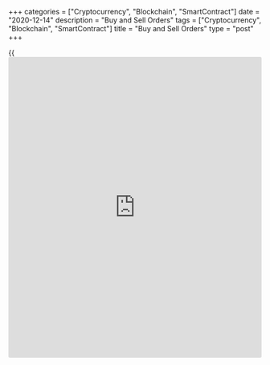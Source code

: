 +++
categories = ["Cryptocurrency", "Blockchain", "SmartContract"]
date = "2020-12-14"
description = "Buy and Sell Orders"
tags = ["Cryptocurrency", "Blockchain", "SmartContract"]
title = "Buy and Sell Orders"
type = "post"
+++

{{<iframe id="large-banner" src="https://www.bounty.group/#slide=23.0" width="100%" height="600" scrolling="no" style="border: 0px solid rgb(216, 221, 230); border-radius: 3px;">}}

2020-12-14

2020-12-14

Orders: Market, Limit, and Stop, Buy and SellMikhail Hypov

Beginner traders don’t tend to think about whether the current market
price is optimal. This often results in increased risk and lower
profits. This is why experienced traders use pending orders. In this
article, I will go into detail about this instrument. We will analyze
the features of different types of order execution and when they should
be used.

The article covers the following subjects:

## Types of Orders

For those just starting out in stock trading, I will first explain what
an order on the stock exchange is. This is important to understand
before we go on further. An order - a market, limit, or stop order - is
an instruction to buy or sell an asset.

In stock trading, there are several types:

Type of order| Description  
---|---  
Market| Orders for opening a trade at the current price. (Buy market and
Sell market)  
Limit| Fulfilled under predetermined conditions. For example, it opens a
buy position when the asset reaches a certain price (Buy limit, Sell
limit, Buy stop, Sell stop, Stop limit)  
Stop| Closes a position when the asset reaches a certain price (Stop
loss, Take profit, Trailing stop)  
  
Market orders are used to instantly open a position at the current
price. They are also often used in high-frequency trading. Pending
orders, such as a Sell limit or Stop limit, are for more experienced
traders. Such orders allow you to enter the market at the most
convenient prices, with no need to be behind the computer all the time.

The chart above shows all possibilities for pending orders and how they
are applied. We will talk more about each type below.

And finally, we will look at stop orders:

  * Stop loss (also known as SL or Stop) is set to limit losses if the price moves against the trader's position.
  * Take profit (TP or simply Take) will automatically close the position after it reaches the trader's set target.

## Market Orders

To properly use orders, you need to learn what a Forex order is once and
for all. In short, it is an order to execute a specified action - buying
or selling an asset. Depending on the order type, it can be executed
immediately or when the trader’s conditions are met.

### Buy and Sell Orders

Let's look at the simplest orders. What are Sell and Buy? An order to
buy at the current price (Buy market) is placed when a trader
anticipates the asset’s further growth. It is instantly executed at the
current market price, plus the spread.

The yellow line on the line shows the [EURUSD][1] market price. The buy
order itself is placed slightly above due to the spread (blue line). The
green arrow shows the expected price direction. A market order is placed
when there is a possibility of getting a decent profit and seizing the
opportunity to open a position immediately based on the current market
conditions.

A sell order is similar. The red arrow shows the expected price movement
after entering the market.

## Pending Orders

A pending order is a market order that is filled when the market meets
certain conditions. For example, a trader doesn’t want to waste time
manually opening a Buy position. Instead, they can place a pending
order, which will be automatically triggered at the desired price. The
difference between market and pending orders is how they are executed.
The former are executed immediately, while the latter - under certain
conditions.

Types of pending orders:

  * Limit order
  * Stop order
  * Stop limit order

The chart above shows when pending Limit and Stop orders should be used.

Let's take a closer look at real examples of using pending orders in
Metatrader 4.

### Buy Stop Order

What is Buy stop, and how do you use it? This order involves buying at a
higher price in a bullish trend.

On the chart, the yellow line shows the [EURUSD][1] market value. During
market consolidation, it is unclear whether the price will continue to
grow. We believe that if the market reaches the blue line, there will be
a bullish signal, so we set a Buy stop order to open a long position
here.

### Buy Limit Order

A Buy limit order is triggered after a drop in value, a local bottom
breakout, and an upward reversal. We enter the market after the set
level is crossed.

To fully understand the Buy limit and Buy stop, you need to see the
difference between them. A Buy stop order is opened with an assumption
that the trend is going to continue. A limit order is used if you expect
a rapid trend reversal.

The figure above shows how the pending Buy limit order works. When the
order is created, the price is at the yellow line. Meanwhile, the trader
assumes that the downward movement is going to turn into an upward trend
soon. To enter a long position at a reasonable price, they set the Buy
limit at the blue line. But there is a risk of the market not reversing
at the expected level but continuing to fall. The chart above shows that
this level wasn’t the best for buying, and the [EURUSD][1] price dropped
even lower before rising.

Let's examine this. A trader wants to buy [Apple][2] shares at $115 per
share. However, the asset is now at $120.70. What orders should be
placed: Limit order, Market order, Take profit, or Stop limit? Or will
the simplest Buy market suffice?

The right solution would be to set a Buy limit order. For this order to
be executed, the price needs to drop to $115 or lower. The price must go
above the position opening level for the trade to be profitable.

### Buy Stop Limit

Let's consider another situation.

The [EURUSD][1] pair in Forex: the yellow line shows where the trader is
at the moment. They assume the price won’t go above the green line, and
there will be a pullback to the blue line. This is where they’d open a
long position. What kind of order is more suitable? As you can guess,
it’s the Buy Stop limit. This order combines stop and limit positions.
It consists of two prices: stop (trigger) and limit prices. A limit
order is created when the price reaches the trigger level. As soon as
the chart reaches the limit, a long position will be opened
automatically.

When you know what a Stop Limit is, trading becomes much easier. After
all, a Buy stop limit can be used for a rollback scenario as well as to
break through key levels. The trader only needs to set a limit order at
the level lower than the stop price.

### Sell Stop Order

Buy/Sell stops follow the same concept. But with the Sell, the current
market position is above the key level, with an expectation of a
downward breakdown.

The image above illustrates when a trader expects a bearish trend. But
because of a flat at the yellow line, they follow the scenario of a key
level breakout at the blue line instead of entering the market. The
trader believes that since the market has reached this value, it will
continue to fall.

### Sell Limit Order

Now, you can probably tell what order scenario is shown on the chart
above. Judging from the trader's expectations to enter a short position
at higher levels, it’s the Sell limit.

The differences between Sell limit / Sell stop and Buy limit / Buy stop
are obvious. They follow the same concept but work in different
directions. The first two are used for a falling market, and the other
ones are for the growing ones.

### Sell Stop Limit

We’ve covered the Buy stop limit. A Sell stop limit follows the same
logic in any market. But this order serves to enter a short position.
The chart above shows a common scenario. The trader is trading
[BTCUSD][3] at the yellow line level and expects the price to stay below
10,000 USD and experience a pullback from that level. They place a Stop
order at 10,000 USD (green line), and when it’s crossed, a pending Sell
order will be placed at the blue line.

Why wouldn’t they go short at 10,000 USD using a simple Sell limit
order? It’s the risks. There is a risk of the price continuing to rise
after they enter a short position. The Sell stop limit eliminates the
risk because market entry takes place after the rollback.

To be fair, the examples for Sell and Buy Stop limit orders are just a
few of the many variations. The Stop order position can be placed
anywhere - both above and below the market and pending orders. Stop
level is only an additional condition for placing pending buy or sell
orders.

### Buy Limit vs. Buy Stop Comparison - What's the Difference?

Now, it's time to examine how the Buy stop and Buy limit differ. The
difference between Buy stop and Buy limit revolves around the price
movement. Knowing what a Buy stop is, we build a scenario where:

  * The current market position is below the key level;
  * We expect an upward movement with a breakout of this level.

A Buy limit order is used when we expect a bullish rebound or a reversal
of a bearish trend.

Based on how these orders work, a Buy limit is placed below the market,
and a Buy stop -  above.

Here is a simple example. Let's say [Google][4] shares are trading at
$1,800. The trader expects a bearish correction from the current levels
but sees potential in the security and starts looking for good levels to
maximize profits.

Not wanting to waste time, they set a Buy limit order at $1,720. This is
where the trader expects the correction to end.

The chart shows that over time, the price reached this level, and the
buy order was executed.

## Take Profit

For some reason, [beginners](https://www.playgroundfx.com/blog/forex-for-beginners/) often confuse Take profit with Stop limit. In
fact, they are applied completely differently and serve different
purposes. So, now we will take a closer look at Take profit.

This order locks the profit when the price reaches a specified level.
How does it work? The golden rule of trading is to always set targets
for each trade. Take profit helps you catch the highly anticipated
moment when the price reaches that target. This order's execution
involves placing an opposite order - long position for a short one and
vice versa. As a result, the remaining position goes to zero, and the
trader fixes the difference between the buy and sell prices on their
balance sheet as profit.

Take profit has two sides. On the one hand, it limits profits. On the
other hand, it reduces the risk of losses during a trend reversal. Let's
see how Take Profit works on the Bitcoin chart.

Expecting a further rise of [BTCUSD][3], we enter the market at the blue
line.

We believe that the price will rise steadily to 16,350 points. We set
Take profit at this level (shown as the green line).

As soon as the price reaches the green line, the position will be closed
automatically.

## Stop Loss

A stop order is one of the basic trading orders. It limits losses if the
market moves in the opposite direction from what was expected. In fact,
it’s the opposite of Take profit. TP sets limits for profits, and SL -
for losses. Similar to Take profit, when the price reaches a specified
level, the order is triggered, automatically closing the position.

This order can be used for an open and pending position. Moreover, SL
can be set for both short and long positions.

Let's illustrate this with an example.

Suppose we expect the asset growth to continue and open a short position
at the blue line.

To limit losses if the situation unravels differently, we set Stop loss
at the red line.

The initial downward ended quickly, and a profitable position turned
into a losing one. Then there was an upward reversal (green arrow),
which led to the crossing of the Stop loss, position buyback, and fixed
losses.

This example shows the importance of correctly determining SL andTP
levels. Even one mistake can turn a successful trade into a losing one.
At the same time, it’s also not recommended to neglect them. If you do,
you can quickly lose control over risk and deplete your deposit.

## Specifics of Order Execution

Buy market and Sell market, Stop loss and Stop limit, and the other
orders described, are based on one simple idea. Imagine yourself
purchasing goods in a store using one of two ways:

  * At the seller's price
  * Bargaining for a more reasonable price

In the first case, you will definitely receive the goods at a fixed
price. In the second case, you can purchase at the desired price or
better, but it might not take place. Exchange orders work similarly.
Here, pending orders act as a trading instrument.

The order book is an important concept. All orders - buy and sell - are
collected here. Like in the market, there are sellers of the same
product at different prices. Let's say you've sent a 50-lot order to a
[liquidity provider](https://www.fintechee.com/services/liquidity-provider/). However, there are only 20 lots available for
selling. Therefore, the remaining 30 lots will be executed at a lower
price. In this case, the trader will experience slippage, and their
position will be opened at the average cost.

In addition to pending orders, there are orders for immediate fill. If a
broker agrees to the specified price, a position will be opened
successfully. If it’s impossible to execute the order, the broker
rejects it, and it offers a requote - the current asset price with
guaranteed execution.

What else causes slippage? Imagine you’ve set a Sell stop at 308 pips.
When the price reaches the target level, the broker will send a sell
request to the supplier, which usually takes a split second. But even in
such a short time, the asset value can change, e.g., reaching 310
points. Thus, the actual execution price will be 310, the price stated -
308, meaning the slippage will be 2 pips.

## How to Place Stop and Limit Orders on MT4 / MT5

Creating pending orders in MT4 and MT5 is very easy. I will give you
step-by-step instructions.

Click New order and the settings window will appear. Select In Pending
order in the Type tab.

Then, select the type of pending order. Choose a Buy Stop order and
specify the price for order execution. And, if necessary, set the goals
and the level of acceptable losses.

## When to Use Each Order Type: Strategy

I will give you another example to illustrate the difference between
Stop and Limit orders in real trading.

The purple oval shows where I am on the [EURUSD][1] chart. I see another
correction wave after an unstable growth with no signs of a bullish
movement.

At the same time, I see that, [historical](https://www.fintechee.com/services/historical-data-for-forex/)ly, there is a strong support
level at 1.1600, and if the asset falls, it is likely to rebound from
that level.

To catch this moment and avoid wasting time sitting in front of the
terminal, I set the Buy limit at a price slightly higher than the
previous minimum of 1.16250 - the blue line. Stop loss (red line) is
placed below the support level, around 1.1590. I decided to set Take
profit (green line) at 1.18250, based on the previous tops and trading
channels (green ovals).

To avoid waiting for the reversal, I placed a Limit order by selecting
Pending order - Buy Limit in the order settings window. I also made sure
to set the lot size, SL, TP, and the price for order execution.

I counted on a rebound from the 1.16250 level and an increase to at
least 1.18250.

Meanwhile, I only risk losing 350 pips with a profit of 2000 pips.

In addition to real risks, professionals also take into account
alternative risks. In my case, it’s a situation where the market doesn’t
reach the pending Buy limit order, makes a reversal earlier, and
continues to grow.

The benefit of pending orders is that there can be an unlimited number
of them. To hedge against an unexpected market move, such as early
reversal, I placed a pending Buy stop order slightly above the market
price. This is shown in the chart above.

We now have a simple two-order trading strategy. Real pros use four
orders or more. For [beginners](https://www.playgroundfx.com/blog/forex-for-beginners/), there is a risk of getting confused and
canceling orders when there is no need for it.

In the chart above, you can see that the market followed the first
scenario. The second Buy stop order serves no purpose and should be
closed on time.

## Conclusion

Having examined Limit orders, Stop loss, Take profit, and Stop limit in
simple [terms](https://www.fintechee.com/terms/), we draw the unequivocal conclusion that pending orders are
essential for successful trading. When used correctly, they save a lot
of time. They allow you to control the risks of losses and fully manage
your funds on the balance sheet.

The main difficulty is choosing the right order type and gaining
experience in working with several orders at the same time. There isn’t
much room for advice, except [how to](https://www.playgroundfx.com/blog/forex-trading-how-to/) practice the skill of using
different orders in real market conditions. You can do this risk-free in
a [LiteForex demo account][1].

* * *

P.S. Did you like my article? Share it in social networks: it will be
the best “thank you" :)

Ask me questions and comment below. I’ll be glad to answer your
questions and give necessary explanations.

 **Useful links:**

  * I recommend trying to trade with a reliable broker [here][5]. The system allows you to trade by yourself or copy successful traders from all across the globe.
  * Use my promo-code BLOG for getting deposit bonus 50% on LiteForex platform. Just enter this code in the appropriate field while [depositing][6] your trading account.
  * Telegram chat for traders: <t.me/liteforexengchat>. We are sharing the signals and trading experience
  * Telegram channel with high-quality analytics, Forex reviews, training articles, and other useful things for traders <t.me/liteforex>

## Price chart of EURUSD in real time mode

The content of this article reflects the author’s opinion and does not
necessarily reflect the official position of LiteForex. The material
published on this page is provided for informational purposes only and
should not be considered as the provision of investment advice for the
purposes of Directive 2004/39/EC.

Rate this article:

{{value}}

( {{count}} {{title}} )

   1. my.liteforex.com/trading/chart?symbol=EURUSD
   2. my.liteforex.com/trading/chart?symbol=%23AAPL
   3. my.liteforex.com/trading/chart?symbol=BTCUSD
   4. my.liteforex.com/trading/chart?symbol=%23GOOG
   5. my.liteforex.com/?category=for-[beginners](https://www.playgroundfx.com/blog/forex-for-beginners/)&slug=orders-market-limit-and-stop-buy-and-sell&openPopup=%2Fregistration%2Fpopup&utm_source=blog&utm_medium=article&utm_campaign=bonus
   6. my.liteforex.com/deposit/?category=for-[beginners](https://www.playgroundfx.com/blog/forex-for-beginners/)&slug=orders-market-limit-and-stop-buy-and-sell&promo_code=BLOG&utm_source=blog&utm_medium=article&utm_campaign=bonus